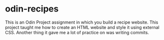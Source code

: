 # odin-recipes
This is an Odin Project assignment in which you build a recipe website.
This project taught me how to create an HTML website and style it using external CSS.
Another thing it gave me a lot of practice on was writing commits.
